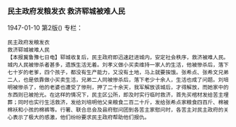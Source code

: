 ### 民主政府发粮发衣  救济郓城被难人民

1947-01-10
第2版()
专栏：

    民主政府发粮发衣
    救济郓城被难人民
    【本报冀鲁豫七日电】郓城收复后，民主政府即迅速赶进城内，安定社会秩序，救济被难人民。城内人民被惨杀者甚多，遗族生活无着。刘孝义做小买卖维持一家人的生活，他被惨杀后，落下七十岁的老爹，四个孩子，都没有生产能力，又没有土地，马上就要挨饿。张希点、张希文兄弟二人，也是依靠做小买卖生活，兄弟二人同被惨杀后，落下老少十余人，生活也成了问题。刘培明被惨杀了，他的老婆也遭受了惨刑，押了二十余天，我军解放该城后，才得解放，而她家中的东西则已被抢光。在这样的情况下，民主区公所，即及时实行临时救济，首先买棺材发给苦主埋葬；同时也实行生活救济，发给刘培明他父亲粮食二百二十斤，发给张希点家粮食四百斤、棉被棉袄和小孩的棉裤等。行署、联合总会及县府慰问团到各苦主家慰问时，各苦主对民主政府的关心表示了极大的感激，他们纷纷要求民主政府帮助他们报仇。

